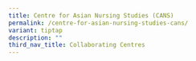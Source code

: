 ```yaml
---
title: Centre for Asian Nursing Studies (CANS)
permalink: /centre-for-asian-nursing-studies-cans/
variant: tiptap
description: ""
third_nav_title: Collaborating Centres
---
```

